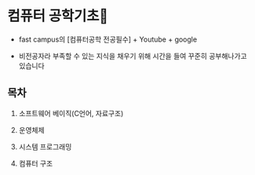 # 컴퓨터 공학기초&#127752;

- fast campus의 [컴퓨터공학 전공필수] + Youtube + google

- 비전공자라 부족할 수 있는 지식을 채우기 위해 시간을 들여 꾸준히 공부해나가고 있습니다



## 목차
1. 소프트웨어 베이직(C언어, 자료구조)

2. 운영체제
3. 시스템 프로그래밍
4. 컴퓨터 구조

